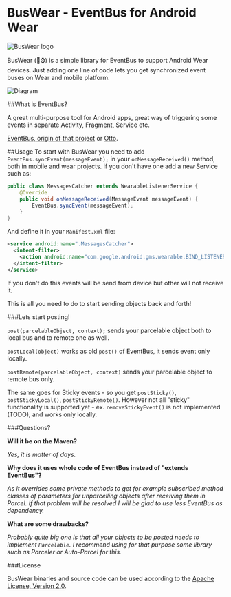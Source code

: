 BusWear - EventBus for Android Wear
=======
![BusWear logo](https://raw.githubusercontent.com/tajchert/BusWear/master/mobile/src/main/res/drawable-xxxhdpi/ic_launcher.png)

BusWear (:bus::watch:) is a simple library for EventBus to support Android Wear devices. Just adding one line of code lets you get synchronized event buses on Wear and mobile platform.

![Diagram](https://raw.githubusercontent.com/tajchert/BusWear/master/diagram.png)

##What is EventBus?

A great multi-purpose tool for Android apps, great way of triggering some events in separate Activity, Fragment, Service etc.

[EventBus, origin of that project](https://github.com/greenrobot/EventBus) or [Otto](https://github.com/square/otto).

##Usage
To start with BusWear you need to add `EventBus.syncEvent(messageEvent);` in your `onMessageReceived()` method, both in mobile and wear projects. If you don't have one add a new Service such as:
```java
public class MessagesCatcher extends WearableListenerService {
    @Override
    public void onMessageReceived(MessageEvent messageEvent) {
        EventBus.syncEvent(messageEvent);
    }
}
```
And define it in your `Manifest.xml` file:
```xml
<service android:name=".MessagesCatcher">
  <intent-filter>
    <action android:name="com.google.android.gms.wearable.BIND_LISTENER" />
  </intent-filter>
</service>
```

If you don't do this events will be send from device but other will not receive it.

This is all you need to do to start sending objects back and forth!

###Lets start posting!

`post(parcelableObject, context);` sends your parcelable object both to local bus and to remote one as well.

`postLocal(object)` works as old `post()` of EventBus, it sends event only locally.

`postRemote(parcelableObject, context)` sends your parcelable object to remote bus only.

The same goes for Sticky events - so you get `postSticky()`, `postStickyLocal()`, `postStickyRemote()`. However not all "sticky" functionality is supported yet - ex. `removeStickyEvent()` is not implemented (TODO), and works only locally.

###Questions?

**Will it be on the Maven?**

_Yes, it is matter of days._

**Why does it uses whole code of EventBus instead of "extends EventBus"?**

_As it overrides some private methods to get for example subscribed method classes of parameters for unparcelling objects after receiving them in Parcel. If that problem will be resolved I will be glad to use less EventBus as dependency._

**What are some drawbacks?**

_Probably quite big one is that all your objects to be posted needs to implement `Parcelable`. I recommend using for that purpose some library such as Parceler or Auto-Parcel for this._

###License

BusWear binaries and source code can be used according to the [Apache License, Version 2.0](LICENSE).


